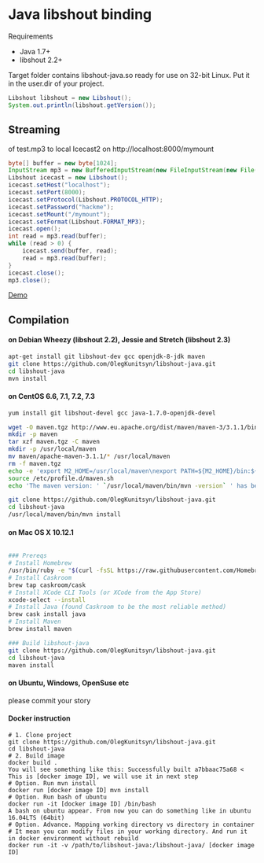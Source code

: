 Java libshout binding
=============

Requirements

* Java 1.7+
* libshout 2.2+

Target folder contains libshout-java.so ready for use on 32-bit Linux. Put it in the user.dir of your project.

``` java
Libshout libshout = new Libshout();
System.out.println(libshout.getVersion());
```

Streaming
-----------
of test.mp3 to local Icecast2 on http://localhost:8000/mymount

``` java
byte[] buffer = new byte[1024];
InputStream mp3 = new BufferedInputStream(new FileInputStream(new File("test.mp3")));
Libshout icecast = new Libshout();
icecast.setHost("localhost");
icecast.setPort(8000);
icecast.setProtocol(Libshout.PROTOCOL_HTTP);
icecast.setPassword("hackme");
icecast.setMount("/mymount");
icecast.setFormat(Libshout.FORMAT_MP3);
icecast.open();
int read = mp3.read(buffer);
while (read > 0) {
	icecast.send(buffer, read);
	read = mp3.read(buffer);
}
icecast.close();
mp3.close();
```

[Demo](http://myfm.at)

Compilation
-----------
#### on Debian Wheezy (libshout 2.2), Jessie and Stretch (libshout 2.3)
 
``` bash
apt-get install git libshout-dev gcc openjdk-8-jdk maven
git clone https://github.com/OlegKunitsyn/libshout-java.git
cd libshout-java
mvn install
```

#### on CentOS 6.6, 7.1, 7.2, 7.3
 
``` bash
yum install git libshout-devel gcc java-1.7.0-openjdk-devel

wget -O maven.tgz http://www.eu.apache.org/dist/maven/maven-3/3.1.1/binaries/apache-maven-3.1.1-bin.tar.gz
mkdir -p maven
tar xzf maven.tgz -C maven
mkdir -p /usr/local/maven
mv maven/apache-maven-3.1.1/* /usr/local/maven
rm -f maven.tgz
echo -e 'export M2_HOME=/usr/local/maven\nexport PATH=${M2_HOME}/bin:${PATH}' > /etc/profile.d/maven.sh
source /etc/profile.d/maven.sh
echo 'The maven version: ' `/usr/local/maven/bin/mvn -version` ' has been installed.'

git clone https://github.com/OlegKunitsyn/libshout-java.git
cd libshout-java
/usr/local/maven/bin/mvn install
```

#### on Mac OS X 10.12.1
``` bash

### Prereqs
# Install Homebrew
/usr/bin/ruby -e "$(curl -fsSL https://raw.githubusercontent.com/Homebrew/install/master/install)"
# Install Caskroom
brew tap caskroom/cask
# Install XCode CLI Tools (or XCode from the App Store)
xcode-select --install
# Install Java (found Caskroom to be the most reliable method)
brew cask install java
# Install Maven
brew install maven

### Build libshout-java
git clone https://github.com/OlegKunitsyn/libshout-java.git
cd libshout-java
maven install

```

#### on Ubuntu, Windows, OpenSuse etc
 
please commit your story


#### Docker instruction
```
# 1. Clone project
git clone https://github.com/OlegKunitsyn/libshout-java.git
cd libshout-java
# 2. Build image
docker build .
You will see something like this: Successfully built a7bbaac75a68 < This is [docker image ID], we will use it in next step
# Option. Run mvn install
docker run [docker image ID] mvn install
# Option. Run bash of ubuntu
docker run -it [docker image ID] /bin/bash
A bash on ubuntu appear. From now you can do something like in ubuntu 16.04LTS (64bit)
# Option. Advance. Mapping working directory vs directory in container
# It mean you can modify files in your working directory. And run it in docker environment without rebuild
docker run -it -v /path/to/libshout-java:/libshout-java/ [docker image ID]
```


